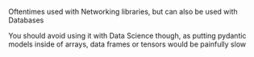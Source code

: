 Oftentimes used with Networking libraries, but can also be used with Databases

You should avoid using it with Data Science though, as putting pydantic models inside of arrays, data frames or tensors would be painfully slow